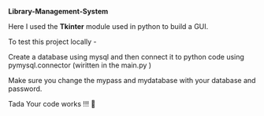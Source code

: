 **Library-Management-System**

Here I used the **Tkinter** module used in python to build a GUI.

To test this project locally -

Create a database using mysql and then connect it to python code using pymysql.connector (wiritten in the main.py )

Make sure you change the mypass and mydatabase with your database and password.

Tada Your code works !!!
🤝
